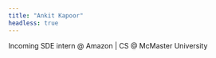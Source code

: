 ```yaml
---
title: "Ankit Kapoor"
headless: true
---
```


Incoming SDE intern @ Amazon | CS @ McMaster University
